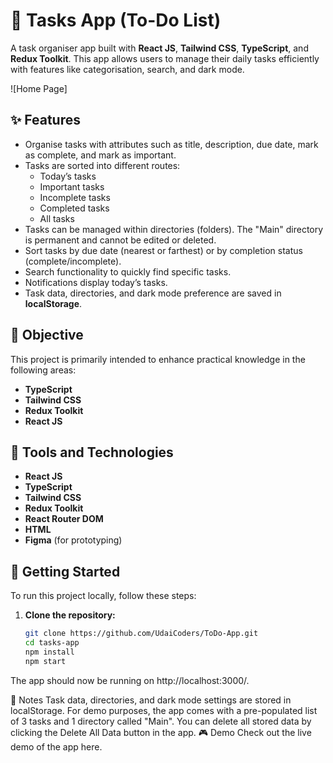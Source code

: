 # 📅 Tasks App (To-Do List)

A task organiser app built with **React JS**, **Tailwind CSS**, **TypeScript**, and **Redux Toolkit**. This app allows users to manage their daily tasks efficiently with features like categorisation, search, and dark mode.

![Home Page]

## ✨ Features

- Organise tasks with attributes such as title, description, due date, mark as complete, and mark as important.
- Tasks are sorted into different routes:
  - Today’s tasks
  - Important tasks
  - Incomplete tasks
  - Completed tasks
  - All tasks
- Tasks can be managed within directories (folders). The "Main" directory is permanent and cannot be edited or deleted.
- Sort tasks by due date (nearest or farthest) or by completion status (complete/incomplete).
- Search functionality to quickly find specific tasks.
- Notifications display today’s tasks.
- Task data, directories, and dark mode preference are saved in **localStorage**.

## 🎯 Objective

This project is primarily intended to enhance practical knowledge in the following areas:
- **TypeScript**
- **Tailwind CSS**
- **Redux Toolkit**
- **React JS**

## 🔧 Tools and Technologies

- **React JS**
- **TypeScript**
- **Tailwind CSS**
- **Redux Toolkit**
- **React Router DOM**
- **HTML**
- **Figma** (for prototyping)

## 🚀 Getting Started

To run this project locally, follow these steps:

1. **Clone the repository:**

   ```bash
   git clone https://github.com/UdaiCoders/ToDo-App.git
   cd tasks-app
   npm install
   npm start


The app should now be running on http://localhost:3000/.

📝 Notes
Task data, directories, and dark mode settings are stored in localStorage.
For demo purposes, the app comes with a pre-populated list of 3 tasks and 1 directory called "Main".
You can delete all stored data by clicking the Delete All Data button in the app.
🎮 Demo
Check out the live demo of the app here.